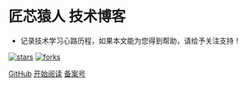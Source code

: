<!-- <img width="180px" style="border-radius: 50%" bor src="https://nodejsred.oss-cn-shanghai.aliyuncs.com/nodejs_roadmap-logo.jpeg?x-oss-process=style/may"> -->

# 匠芯猿人 技术博客

- 记录技术学习心路历程，如果本文能为您得到帮助，请给予关注支持！

[![stars](https://badgen.net/github/stars/xuefei0722/Blog?icon=github&color=4ab8a1)](https://github.com/xuefei0722/Blog) [![forks](https://badgen.net/github/forks/xuefei0722/Blog?icon=github&color=4ab8a1)](https://github.com/xuefei0722/Blog)

[GitHub](<https://github.com/xuefei0722/Blog>)
[开始阅读](README.md)
[备案号](苏ICP备20020740号-1)
